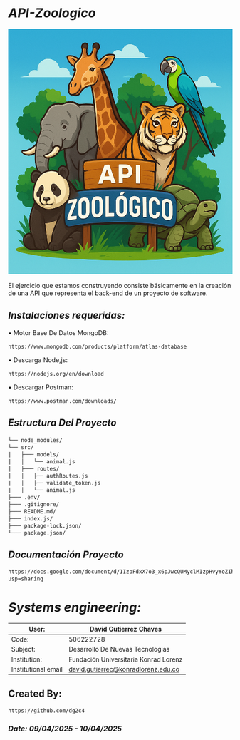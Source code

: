 # *API-Zoologico*

<p align="center">
  <img width="700" height="550" src="https://github.com/dg2c4/Zoologico-API/blob/main/Assets/API-Zoologico-Logo.png" alt="API-Zoologico-Data-Illustration">
</p>

El ejercicio que estamos construyendo consiste básicamente en la creación de una API que representa el back-end de un proyecto de software.

## *Instalaciones requeridas:*
 • Motor Base De Datos MongoDB:
 
    https://www.mongodb.com/products/platform/atlas-database
    
  • Descarga Node,js:
  
    https://nodejs.org/en/download

 • Descargar Postman:
    
    https://www.postman.com/downloads/

## *Estructura Del Proyecto*
```API-Zoologico/
└── node_modules/
└── src/ 
|   ├─── models/      
|   │   └── animal.js        
|   ├─── routes/
|   │   ├── authRoutes.js   
|   │   ├── validate_token.js 
|   │   └── animal.js  
├─── .env/        
├─── .gitignore/   
├─── README.md/        
├─── index.js/    
├─── package-lock.json/         
└─── package.json/               
```

## *Documentación Proyecto*
    https://docs.google.com/document/d/1IzpFdxX7o3_x6pJwcQUMyclMIzpHvyYoZIhWwV9PdIA/edit?usp=sharing

# *Systems engineering:*
| User: | David Gutierrez Chaves |
|------|--------|
| Code: | 506222728 |
| Subject: | Desarrollo De Nuevas Tecnologias |
| Institution: | Fundación Universitaria Konrad Lorenz |
| Institutional email | david.gutierrec@konradlorenz.edu.co |
  

## Created By:
    https://github.com/dg2c4
    
### *Date: 09/04/2025 - 10/04/2025*

